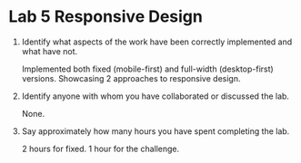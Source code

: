 # Lab 5 Responsive Design

1. Identify what aspects of the work have been correctly implemented and what have not.

   Implemented both fixed (mobile-first) and full-width (desktop-first) versions. Showcasing 2 approaches to responsive design.

2. Identify anyone with whom you have collaborated or discussed the lab.

   None.

3. Say approximately how many hours you have spent completing the lab.

   2 hours for fixed. 1 hour for the challenge.
